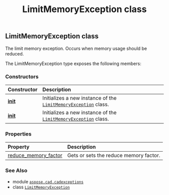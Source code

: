 ﻿---
title: LimitMemoryException class
second_title: Aspose.CAD for Python via .NET API References
description: 
type: docs
weight: 80
url: /aspose.cad.cadexceptions/limitmemoryexception/
is_root: false
---

## LimitMemoryException class

The limit memory exception. Occurs when memory usage should be reduced.



The LimitMemoryException type exposes the following members:

### Constructors
| Constructor | Description |
| :- | :- |
| [__init__](/cad/python-net/aspose.cad.cadexceptions/limitmemoryexception/__init__/#str) | Initializes a new instance of the [`LimitMemoryException`](/cad/python-net/aspose.cad.cadexceptions/limitmemoryexception) class. |
| [__init__](/cad/python-net/aspose.cad.cadexceptions/limitmemoryexception/__init__/#str-int) | Initializes a new instance of the [`LimitMemoryException`](/cad/python-net/aspose.cad.cadexceptions/limitmemoryexception) class. |


### Properties
| Property | Description |
| :- | :- |
| [reduce_memory_factor](/cad/python-net/aspose.cad.cadexceptions/limitmemoryexception/reduce_memory_factor) | Gets or sets the reduce memory factor. |



### See Also
* module [`aspose.cad.cadexceptions`](..)
* class [`LimitMemoryException`](/cad/python-net/aspose.cad.cadexceptions/limitmemoryexception)
